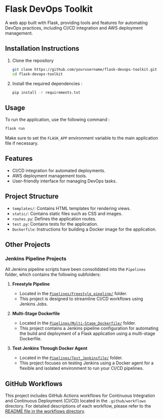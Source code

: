 # Flask DevOps Toolkit

A web app built with Flask, providing tools and features for automating DevOps practices, including CI/CD integration and AWS deployment management.

## Installation Instructions

1. Clone the repository
   ```bash
   git clone https://github.com/yourusername/flask-devops-toolkit.git
   cd flask-devops-toolkit
   ```

2. Install the required dependencies :
   ```bash
   pip install -r requirements.txt
   ```

## Usage

To run the application, use the following command :
```bash
flask run
```
Make sure to set the `FLASK_APP` environment variable to the main application file if necessary.

## Features

- CI/CD integration for automated deployments.
- AWS deployment management tools.
- User-friendly interface for managing DevOps tasks.

## Project Structure

- `templates/`: Contains HTML templates for rendering views.
- `static/`: Contains static files such as CSS and images.
- `routes.py`: Defines the application routes.
- `test.py`: Contains tests for the application.
- `Dockerfile`: Instructions for building a Docker image for the application.

## Other Projects

### Jenkins Pipeline Projects
All Jenkins pipeline scripts have been consolidated into the `Pipelines` folder, which contains the following subfolders:

1. **Freestyle Pipeline**
   - Located in the [`Pipelines/Freestyle_pipeline/`](./Pipelines/Freestyle_pipeline/) folder.
   - This project is designed to streamline CI/CD workflows using Jenkins Jobs.

2. **Multi-Stage Dockerfile**
   - Located in the [`Pipelines/Multi-Stage_Dockerfile/`](./Pipelines/Multi-Stage_Dockerfile/) folder.
   - This project contains a Jenkins pipeline configuration for automating the build and deployment of a Flask application using a multi-stage Dockerfile.

3. **Test Jenkins Through Docker Agent**
   - Located in the [`Pipelines/Test_Jenkinsfile/`](./Pipelines/Test_Jenkinsfile/) folder.
   - This project focuses on testing Jenkins using a Docker agent for a flexible and isolated environment to run your CI/CD pipelines.

## GitHub Workflows

This project includes GitHub Actions workflows for Continuous Integration and Continuous Deployment (CI/CD) located in the `.github/workflows` directory. For detailed descriptions of each workflow, please refer to the [README file in the workflows directory](./.github/workflows/README.md).
